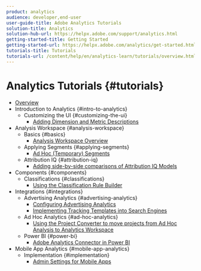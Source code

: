 ```yaml
---
product: analytics
audience: developer,end-user
user-guide-title: Adobe Analytics Tutorials
solution-title: Analytics
solution-hub-url: https://helpx.adobe.com/support/analytics.html
getting-started-title: Getting Started
getting-started-url: https://helpx.adobe.com/analytics/get-started.html
tutorials-title: Tutorials
tutorials-url: /content/help/en/analytics-learn/tutorials/overview.html
---
```


# Analytics Tutorials {#tutorials}

+ [Overview](overview.md)
+ Introduction to Analytics {#intro-to-analytics}
  + Customizing the UI {#customizing-the-ui}
    + [Adding Dimension and Metric Descriptions](intro-to-analytics/customizing-the-ui/adding-dimension-and-metric-descriptions.md)
+ Analysis Workspace {#analysis-workspace}
  + Basics {#basics}
    + [Analysis Workspace Overview](analysis-workspace/basics/analysis-workspace-overview.md)
  + Applying Segments {#applying-segments}
    + [Ad Hoc (Temporary) Segments](analysis-workspace/applying-segments/ad-hoc-temporary-segments.md)
  + Attribution IQ {#attribution-iq}
    + [Adding side-by-side comparisons of Attribution IQ Models](analysis-workspace/attribution-iq/adding-side-by-side-comparisons-of-attribution-iq-models.md)
+ Components {#components}
  + Classifications {#classifications}
    + [Using the Classification Rule Builder](components/classifications/using-the-classification-rule-builder.md)
+ Integrations {#integrations}
  + Advertising Analytics {#advertising-analytics}
    + [Configuring Advertising Analytics](integrations/advertising-analytics/configuring-advertising-analytics.md)
    + [Implementing Tracking Templates into Search Engines](integrations/advertising-analytics/implementing-tracking-templates-into-search-engines.md)
  + Ad Hoc Analytics {#ad-hoc-analytics}
    + [Using the Project Converter to move projects from Ad Hoc Analysis to Analytics Workspace](integrations/ad-hoc-analytics/using-the-project-converter-to-move-projects-from-ad-hoc-analysis-to-analytics-workspace.md)
  + Power BI {#power-bi}
    + [Adobe Analytics Connector in Power BI](integrations/power-bi/adobe-analytics-connector-in-power-bi.md)
+ Mobile App Analytics {#mobile-app-analytics}
  + Implementation {#implementation}
    + [Admin Settings for Mobile Apps](mobile-app-analytics/implementation/admin-settings-for-mobil-aApps.md)